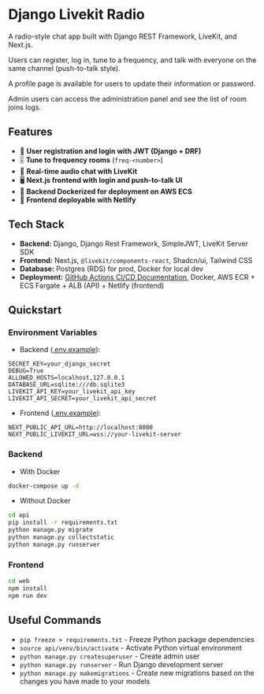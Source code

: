 # Django Livekit Radio

A radio-style chat app built with Django REST Framework, LiveKit, and Next.js.

Users can register, log in, tune to a frequency, and talk with everyone on the same channel (push-to-talk style).

A profile page is available for users to update their information or password.

Admin users can access the administration panel and see the list of room joins logs.

## Features

- 🔑 **User registration and login with JWT (Django + DRF)**
- 🎚️ **Tune to frequency rooms** (`freq-<number>`)
- 🎤 **Real-time audio chat with LiveKit**
- 🖥️ **Next.js frontend with login and push-to-talk UI**
- 🐳 **Backend Dockerized for deployment on AWS ECS**
- 🚀 **Frontend deployable with Netlify**

## Tech Stack

- **Backend:** Django, Django Rest Framework, SimpleJWT, LiveKit Server SDK
- **Frontend:** Next.js, `@livekit/components-react`, Shadcn/ui, Tailwind CSS
- **Database:** Postgres (RDS) for prod, Docker for local dev
- **Deployment:**  [GitHub Actions CI/CD Documentation](GITHUB_ACTIONS_CICD.md),  Docker, AWS ECR + ECS Fargate + ALB (API) + Netlify (frontend)

## Quickstart

### Environment Variables

- Backend ([.env.example](api/.env.example)):

```env
SECRET_KEY=your_django_secret
DEBUG=True
ALLOWED_HOSTS=localhost,127.0.0.1
DATABASE_URL=sqlite:///db.sqlite3
LIVEKIT_API_KEY=your_livekit_api_key
LIVEKIT_API_SECRET=your_livekit_api_secret
```

- Frontend ([.env.example](web/.env.example)):

```env
NEXT_PUBLIC_API_URL=http://localhost:8000
NEXT_PUBLIC_LIVEKIT_URL=wss://your-livekit-server
```
### Backend

- With Docker

```bash
docker-compose up -d
```

- Without Docker

```bash
cd api
pip install -r requirements.txt
python manage.py migrate
python manage.py collectstatic
python manage.py runserver
```

### Frontend

```bash
cd web
npm install
npm run dev
```

## Useful Commands
- `pip freeze > requirements.txt` - Freeze Python package dependencies
- `source api/venv/bin/activate` - Activate Python virtual environment
- `python manage.py createsuperuser` - Create admin user
- `python manage.py runserver` - Run Django development server
- `python manage.py makemigrations` - Create new migrations based on the changes you have made to your models
